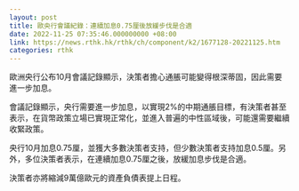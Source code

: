 ```yaml
---
layout: post
title: 歐央行會議紀錄：連續加息0.75厘後放緩步伐是合適
date: 2022-11-25 07:35:46.000000000 +08:00
link: https://news.rthk.hk/rthk/ch/component/k2/1677128-20221125.htm
categories: rthk
---
```


歐洲央行公布10月會議記錄顯示，決策者擔心通脹可能變得根深蒂固，因此需要進一步加息。

會議記錄顯示，央行需要進一步加息，以實現2%的中期通脹目標，有決策者甚至表示，在貨幣政策立場已實現正常化，並進入普遍的中性區域後，可能還需要繼續收緊政策。

央行10月加息0.75厘，並獲大多數決策者支持，但少數決策者支持加息0.5厘。另外，多位決策者表示，在連續加息0.75厘之後，放緩加息步伐是合適。

決策者亦將縮減9萬億歐元的資產負債表提上日程。
